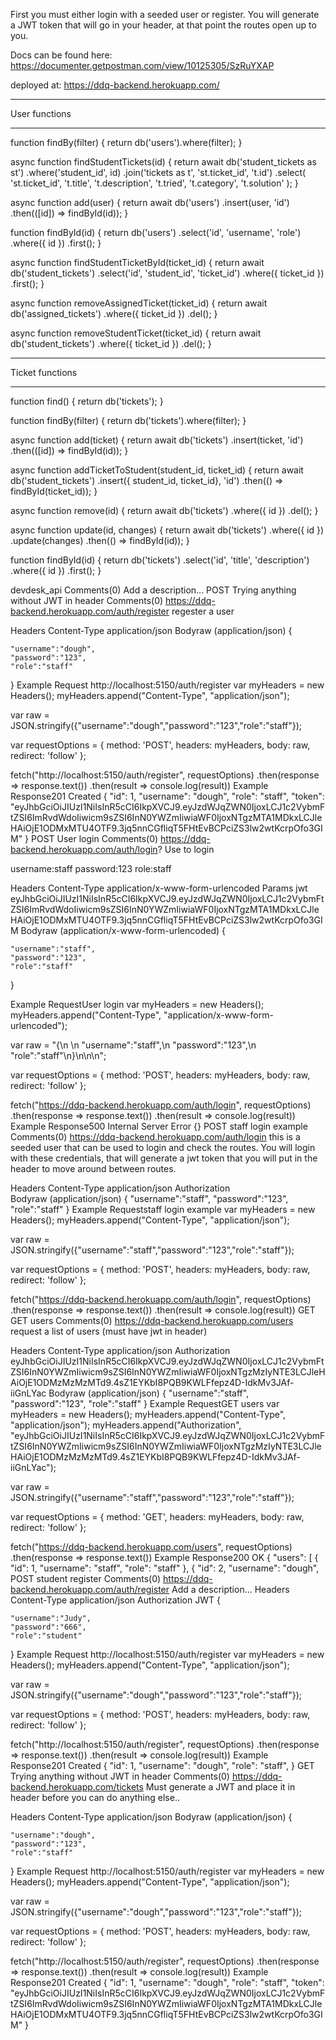 
First you must either login with a seeded user or register. You will generate a JWT token 
that will go in your header, at that point the routes open up to you. 


Docs can be found here:
https://documenter.getpostman.com/view/10125305/SzRuYXAP

deployed at:
https://ddq-backend.herokuapp.com/



************************************************************************
User functions
************************************************************************
function findBy(filter) {
  return db('users').where(filter);
}

async function findStudentTickets(id) {
  return await db('student_tickets as st')
    .where('student_id', id)
    .join('tickets as t', 'st.ticket_id', 't.id')
    .select(
      'st.ticket_id',
      't.title',
      't.description',
      't.tried',
      't.category',
      't.solution'
    );
}

async function add(user) {
  return await db('users')
     .insert(user, 'id')
    .then(([id]) => findById(id));
}

function findById(id) {
  return db('users')
    .select('id', 'username', 'role')
    .where({ id })
    .first();
}

async function findStudentTicketById(ticket_id) {
  return await db('student_tickets')
    .select('id', 'student_id', 'ticket_id')
    .where({ ticket_id })
    .first();
}

async function removeAssignedTicket(ticket_id) {
  return await db('assigned_tickets')
    .where({ ticket_id })
    .del();
}

async function removeStudentTicket(ticket_id) {
  return await db('student_tickets')
    .where({ ticket_id })
    .del();
}





************************************************************************
Ticket functions
************************************************************************
function find() {
    return db('tickets');
}

function findBy(filter) {
    return db('tickets').where(filter);
}

async function add(ticket) {
    return await db('tickets')
    .insert(ticket, 'id')
    .then(([id]) => findById(id));
}

async function addTicketToStudent(student_id, ticket_id) {
    return await db('student_tickets')
        .insert({ student_id, ticket_id}, 'id')
        .then(() => findById(ticket_id));
}

async function remove(id) {
    return await db('tickets')
        .where({ id })
        .del();
}

async function update(id, changes) {
    return await db('tickets')
        .where({ id })
        .update(changes)
        .then(() => findById(id));
}

function findById(id) {
    return db('tickets')
      .select('id', 'title', 'description')
      .where({ id })
      .first();
}


devdesk_api
Comments(0)
Add a description...
POST
Trying anything without JWT in header
Comments(0)
https://ddq-backend.herokuapp.com/auth/register
regester a user

Headers
Content-Type	application/json
Bodyraw (application/json)
{
	
	"username":"dough",
	"password":"123",
	"role":"staff"
}
Example Request
http://localhost:5150/auth/register
var myHeaders = new Headers();
myHeaders.append("Content-Type", "application/json");

var raw = JSON.stringify({"username":"dough","password":"123","role":"staff"});

var requestOptions = {
  method: 'POST',
  headers: myHeaders,
  body: raw,
  redirect: 'follow'
};

fetch("http://localhost:5150/auth/register", requestOptions)
  .then(response => response.text())
  .then(result => console.log(result))
Example Response201 Created
{
  "id": 1,
  "username": "dough",
  "role": "staff",
  "token": "eyJhbGciOiJIUzI1NiIsInR5cCI6IkpXVCJ9.eyJzdWJqZWN0IjoxLCJ1c2VybmFtZSI6ImRvdWdoIiwicm9sZSI6InN0YWZmIiwiaWF0IjoxNTgzMTA1MDkxLCJleHAiOjE1ODMxMTU4OTF9.3jq5nnCGfliqT5FHtEvBCPciZS3lw2wtKcrpOfo3GIM"
}
POST
User login
Comments(0)
https://ddq-backend.herokuapp.com/auth/login?
Use to login

username:staff password:123 role:staff

Headers
Content-Type	application/x-www-form-urlencoded
Params
jwt	eyJhbGciOiJIUzI1NiIsInR5cCI6IkpXVCJ9.eyJzdWJqZWN0IjoxLCJ1c2VybmFtZSI6ImRvdWdoIiwicm9sZSI6InN0YWZmIiwiaWF0IjoxNTgzMTA1MDkxLCJleHAiOjE1ODMxMTU4OTF9.3jq5nnCGfliqT5FHtEvBCPciZS3lw2wtKcrpOfo3GIM
Bodyraw (application/x-www-form-urlencoded)
{
	
	"username":"staff",
	"password":"123",
	"role":"staff"
}


Example RequestUser login
var myHeaders = new Headers();
myHeaders.append("Content-Type", "application/x-www-form-urlencoded");

var raw = "{\n	\n	\"username\":\"staff\",\n	\"password\":\"123\",\n	\"role\":\"staff\"\n}\n\n\n";

var requestOptions = {
  method: 'POST',
  headers: myHeaders,
  body: raw,
  redirect: 'follow'
};

fetch("https://ddq-backend.herokuapp.com/auth/login", requestOptions)
  .then(response => response.text())
  .then(result => console.log(result))
Example Response500 Internal Server Error
{}
POST
staff login example
Comments(0)
https://ddq-backend.herokuapp.com/auth/login
this is a seeded user that can be used to login and check the routes. You will login with these credentials, that will generate a jwt token that you will put in the header to move around between routes.

Headers
Content-Type	application/json
Authorization	
Bodyraw (application/json)
{
	"username":"staff",
	"password":"123",
	"role":"staff"
}
Example Requeststaff login example
var myHeaders = new Headers();
myHeaders.append("Content-Type", "application/json");

var raw = JSON.stringify({"username":"staff","password":"123","role":"staff"});

var requestOptions = {
  method: 'POST',
  headers: myHeaders,
  body: raw,
  redirect: 'follow'
};

fetch("https://ddq-backend.herokuapp.com/auth/login", requestOptions)
  .then(response => response.text())
  .then(result => console.log(result))
GET
GET users
Comments(0)
https://ddq-backend.herokuapp.com/users
request a list of users (must have jwt in header)

Headers
Content-Type	application/json
Authorization	eyJhbGciOiJIUzI1NiIsInR5cCI6IkpXVCJ9.eyJzdWJqZWN0IjoxLCJ1c2VybmFtZSI6InN0YWZmIiwicm9sZSI6InN0YWZmIiwiaWF0IjoxNTgzMzIyNTE3LCJleHAiOjE1ODMzMzMzMTd9.4sZ1EYKbI8PQB9KWLFfepz4D-IdkMv3JAf-iiGnLYac
Bodyraw (application/json)
{
	"username":"staff",
	"password":"123",
	"role":"staff"
}
Example RequestGET users
var myHeaders = new Headers();
myHeaders.append("Content-Type", "application/json");
myHeaders.append("Authorization", "eyJhbGciOiJIUzI1NiIsInR5cCI6IkpXVCJ9.eyJzdWJqZWN0IjoxLCJ1c2VybmFtZSI6InN0YWZmIiwicm9sZSI6InN0YWZmIiwiaWF0IjoxNTgzMzIyNTE3LCJleHAiOjE1ODMzMzMzMTd9.4sZ1EYKbI8PQB9KWLFfepz4D-IdkMv3JAf-iiGnLYac");

var raw = JSON.stringify({"username":"staff","password":"123","role":"staff"});

var requestOptions = {
  method: 'GET',
  headers: myHeaders,
  body: raw,
  redirect: 'follow'
};

fetch("https://ddq-backend.herokuapp.com/users", requestOptions)
  .then(response => response.text())
Example Response200 OK
{
  "users": [
    {
      "id": 1,
      "username": "staff",
      "role": "staff"
    },
    {
      "id": 2,
      "username": "dough",
POST
student register
Comments(0)
https://ddq-backend.herokuapp.com/auth/register
Add a description...
Headers
Content-Type	application/json
Authorization JWT
{
	
	"username":"Judy",
	"password":"666",
	"role":"student"
}
Example Request
http://localhost:5150/auth/register
var myHeaders = new Headers();
myHeaders.append("Content-Type", "application/json");

var raw = JSON.stringify({"username":"dough","password":"123","role":"staff"});

var requestOptions = {
  method: 'POST',
  headers: myHeaders,
  body: raw,
  redirect: 'follow'
};

fetch("http://localhost:5150/auth/register", requestOptions)
  .then(response => response.text())
  .then(result => console.log(result))
Example Response201 Created
{
  "id": 1,
  "username": "dough",
  "role": "staff",
}
GET
Trying anything without JWT in header
Comments(0)
https://ddq-backend.herokuapp.com/tickets
Must generate a JWT and place it in header before you can do anything else..

Headers
Content-Type	application/json
Bodyraw (application/json)
{
	
	"username":"dough",
	"password":"123",
	"role":"staff"
}
Example Request
http://localhost:5150/auth/register
var myHeaders = new Headers();
myHeaders.append("Content-Type", "application/json");

var raw = JSON.stringify({"username":"dough","password":"123","role":"staff"});

var requestOptions = {
  method: 'POST',
  headers: myHeaders,
  body: raw,
  redirect: 'follow'
};

fetch("http://localhost:5150/auth/register", requestOptions)
  .then(response => response.text())
  .then(result => console.log(result))
Example Response201 Created
{
  "id": 1,
  "username": "dough",
  "role": "staff",
  "token": "eyJhbGciOiJIUzI1NiIsInR5cCI6IkpXVCJ9.eyJzdWJqZWN0IjoxLCJ1c2VybmFtZSI6ImRvdWdoIiwicm9sZSI6InN0YWZmIiwiaWF0IjoxNTgzMTA1MDkxLCJleHAiOjE1ODMxMTU4OTF9.3jq5nnCGfliqT5FHtEvBCPciZS3lw2wtKcrpOfo3GIM"
}